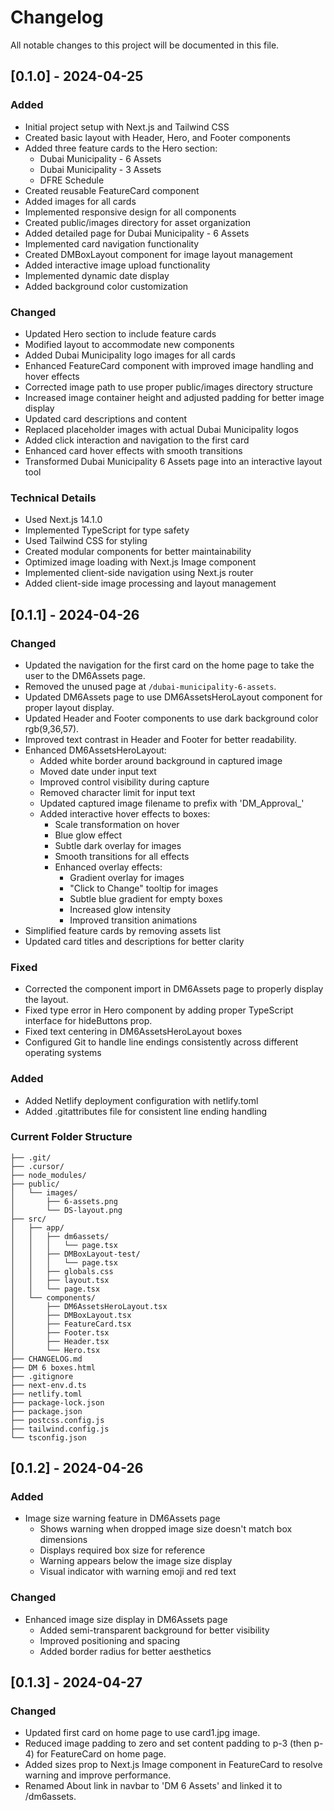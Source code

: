 # Changelog

All notable changes to this project will be documented in this file.

## [0.1.0] - 2024-04-25

### Added
- Initial project setup with Next.js and Tailwind CSS
- Created basic layout with Header, Hero, and Footer components
- Added three feature cards to the Hero section:
  - Dubai Municipality - 6 Assets
  - Dubai Municipality - 3 Assets
  - DFRE Schedule
- Created reusable FeatureCard component
- Added images for all cards
- Implemented responsive design for all components
- Created public/images directory for asset organization
- Added detailed page for Dubai Municipality - 6 Assets
- Implemented card navigation functionality
- Created DMBoxLayout component for image layout management
- Added interactive image upload functionality
- Implemented dynamic date display
- Added background color customization

### Changed
- Updated Hero section to include feature cards
- Modified layout to accommodate new components
- Added Dubai Municipality logo images for all cards
- Enhanced FeatureCard component with improved image handling and hover effects
- Corrected image path to use proper public/images directory structure
- Increased image container height and adjusted padding for better image display
- Updated card descriptions and content
- Replaced placeholder images with actual Dubai Municipality logos
- Added click interaction and navigation to the first card
- Enhanced card hover effects with smooth transitions
- Transformed Dubai Municipality 6 Assets page into an interactive layout tool

### Technical Details
- Used Next.js 14.1.0
- Implemented TypeScript for type safety
- Used Tailwind CSS for styling
- Created modular components for better maintainability
- Optimized image loading with Next.js Image component
- Implemented client-side navigation using Next.js router
- Added client-side image processing and layout management

## [0.1.1] - 2024-04-26

### Changed
- Updated the navigation for the first card on the home page to take the user to the DM6Assets page.
- Removed the unused page at `/dubai-municipality-6-assets`.
- Updated DM6Assets page to use DM6AssetsHeroLayout component for proper layout display.
- Updated Header and Footer components to use dark background color rgb(9,36,57).
- Improved text contrast in Header and Footer for better readability.
- Enhanced DM6AssetsHeroLayout:
  - Added white border around background in captured image
  - Moved date under input text
  - Improved control visibility during capture
  - Removed character limit for input text
  - Updated captured image filename to prefix with 'DM_Approval_'
  - Added interactive hover effects to boxes:
    - Scale transformation on hover
    - Blue glow effect
    - Subtle dark overlay for images
    - Smooth transitions for all effects
    - Enhanced overlay effects:
      - Gradient overlay for images
      - "Click to Change" tooltip for images
      - Subtle blue gradient for empty boxes
      - Increased glow intensity
      - Improved transition animations
- Simplified feature cards by removing assets list
- Updated card titles and descriptions for better clarity

### Fixed
- Corrected the component import in DM6Assets page to properly display the layout.
- Fixed type error in Hero component by adding proper TypeScript interface for hideButtons prop.
- Fixed text centering in DM6AssetsHeroLayout boxes
- Configured Git to handle line endings consistently across different operating systems

### Added
- Added Netlify deployment configuration with netlify.toml
- Added .gitattributes file for consistent line ending handling

### Current Folder Structure
```├── .next/
├── .git/
├── .cursor/
├── node_modules/
├── public/
│   └── images/
│       ├── 6-assets.png
│       └── DS-layout.png
├── src/
│   ├── app/
│   │   ├── dm6assets/
│   │   │   └── page.tsx
│   │   ├── DMBoxLayout-test/
│   │   │   └── page.tsx
│   │   ├── globals.css
│   │   ├── layout.tsx
│   │   └── page.tsx
│   └── components/
│       ├── DM6AssetsHeroLayout.tsx
│       ├── DMBoxLayout.tsx
│       ├── FeatureCard.tsx
│       ├── Footer.tsx
│       ├── Header.tsx
│       └── Hero.tsx
├── CHANGELOG.md
├── DM 6 boxes.html
├── .gitignore
├── next-env.d.ts
├── netlify.toml
├── package-lock.json
├── package.json
├── postcss.config.js
├── tailwind.config.js
└── tsconfig.json
```

## [0.1.2] - 2024-04-26
### Added
- Image size warning feature in DM6Assets page
  - Shows warning when dropped image size doesn't match box dimensions
  - Displays required box size for reference
  - Warning appears below the image size display
  - Visual indicator with warning emoji and red text

### Changed
- Enhanced image size display in DM6Assets page
  - Added semi-transparent background for better visibility
  - Improved positioning and spacing
  - Added border radius for better aesthetics

## [0.1.3] - 2024-04-27
### Changed
- Updated first card on home page to use card1.jpg image.
- Reduced image padding to zero and set content padding to p-3 (then p-4) for FeatureCard on home page.
- Added sizes prop to Next.js Image component in FeatureCard to resolve warning and improve performance.
- Renamed About link in navbar to 'DM 6 Assets' and linked it to /dm6assets.
